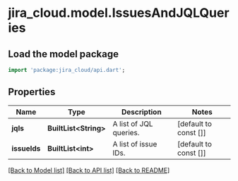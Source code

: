 # jira_cloud.model.IssuesAndJQLQueries

## Load the model package
```dart
import 'package:jira_cloud/api.dart';
```

## Properties
Name | Type | Description | Notes
------------ | ------------- | ------------- | -------------
**jqls** | **BuiltList&lt;String&gt;** | A list of JQL queries. | [default to const []]
**issueIds** | **BuiltList&lt;int&gt;** | A list of issue IDs. | [default to const []]

[[Back to Model list]](../README.md#documentation-for-models) [[Back to API list]](../README.md#documentation-for-api-endpoints) [[Back to README]](../README.md)


